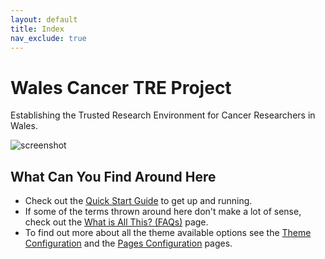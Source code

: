```yaml
---
layout: default
title: Index
nav_exclude: true
---
```


# Wales Cancer TRE Project

Establishing the Trusted Research Environment for Cancer Researchers in Wales.

![screenshot](assets/img/screenshot.png)


## What Can You Find Around Here

- Check out the [Quick Start Guide](https://carlosperate.github.io/jekyll-theme-rtd/quickstart.html) to get up and running.
- If some of the terms thrown around here don't make a lot of sense, check out the [What is All This? (FAQs)](https://carlosperate.github.io/jekyll-theme-rtd/faqs.html) page.
- To find out more about all the theme available options see the
  [Theme Configuration](https://carlosperate.github.io/jekyll-theme-rtd/configuration/configyml.html)
  and the [Pages Configuration](https://carlosperate.github.io/jekyll-theme-rtd/configuration/frontmatter.html)
  pages.
